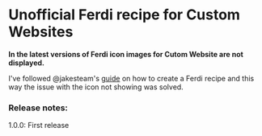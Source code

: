 # Unofficial Ferdi recipe for Custom Websites

**In the latest versions of Ferdi icon images for Cutom Website are not displayed.**

I've followed @jakesteam's [guide](https://blog.jakelee.co.uk/super-simple-guide-to-adding-a-new-ferdi-service-recipe/) on how to create a Ferdi recipe and this way the issue with the icon not showing was solved. 

### Release notes:

1.0.0: First release

